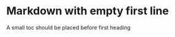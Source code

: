 <!--
// ┌───────────────────────────────────────────────────────────────┐
// │ Contents of markdown_first_line_space.md                      │
// ├───────────────────────────────────────────────────────────────┘
// │
// ├── Markdown with empty first line
// │
// └───────────────────────────────────────────────────────────────
-->

 
# Markdown with empty first line

A small toc should be placed before first heading
